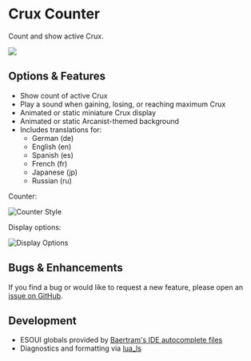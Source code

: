 # Crux Counter

Count and show active Crux.

<img src="https://user-images.githubusercontent.com/4276170/239095176-200e8fcc-8fcf-45f6-ab76-24d5e52f8c39.gif"><br>

## Options & Features

- Show count of active Crux
- Play a sound when gaining, losing, or reaching maximum Crux
- Animated or static miniature Crux display
- Animated or static Arcanist-themed background
- Includes translations for:
  - German (de)
  - English (en)
  - Spanish (es)
  - French (fr)
  - Japanese (jp)
  - Russian (ru)

Counter:

<img src="https://user-images.githubusercontent.com/4276170/239095178-ca3e4ac4-d1b9-4e81-b77f-3da45471a6f1.png" alt="Counter Style">


Display options:

<img src="https://user-images.githubusercontent.com/4276170/239095174-ad77b3f5-e662-4279-af8e-05b3536876e4.png" alt="Display Options">

## Bugs & Enhancements

If you find a bug or would like to request a new feature, please open an [issue on GitHub](http://github.com/inimicus/CruxCounter/issues/new/choose).

## Development

- ESOUI globals provided by [Baertram's IDE autocomplete files](https://www.esoui.com/downloads/info2654-ESOUIluaAPIautocompletionforJetBrai....html)
- Diagnostics and formatting via [lua_ls](https://github.com/LuaLS/lua-language-server)
